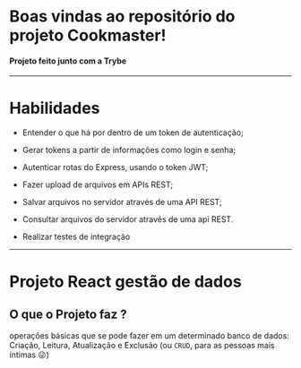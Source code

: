 # Boas vindas ao repositório do projeto Cookmaster!
#### Projeto feito junto com a Trybe

---

# Habilidades

- Entender o que há por dentro de um token de autenticação;

- Gerar tokens a partir de informações como login e senha;

- Autenticar rotas do Express, usando o token JWT;

- Fazer upload de arquivos em APIs REST;

- Salvar arquivos no servidor através de uma API REST;

- Consultar arquivos do servidor através de uma api REST.

- Realizar testes de integração

---

# Projeto React gestão de dados

## O que o Projeto faz ?

operações básicas que se pode fazer em um determinado banco de dados: Criação, Leitura, Atualização e Exclusão (ou `CRUD`, para as pessoas mais íntimas 😜)

<!-- ## Como rodar o codigo na maquina?

Assim que o projeto estiver em sua maquina você deve abrir e  :
-  instalar dependencias : npm intall
( aviso:  instalaçoes e versoes trabalhadas em uma máquina linux ubunto/mint)

 -->



